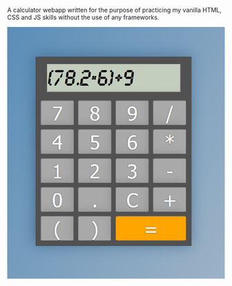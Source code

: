 A calculator webapp written for the purpose of practicing my vanilla HTML, CSS and JS skills without the use of any frameworks.

![alt text](https://github.com/mccans32/calculator_vanilla/blob/dev/resources/images/preview.PNG?raw=true)
